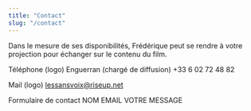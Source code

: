 ```yaml
---
title: "Contact"
slug: "/contact"
---
```


Dans le mesure de ses disponibilités, Frédérique peut se rendre à votre projection pour échanger sur le contenu du film.

Téléphone (logo)
Enguerran (chargé de diffusion)	+33 6 02 72 48 82

Mail (logo)
lessansvoix@riseup.net

Formulaire de contact
NOM
EMAIL
VOTRE MESSAGE